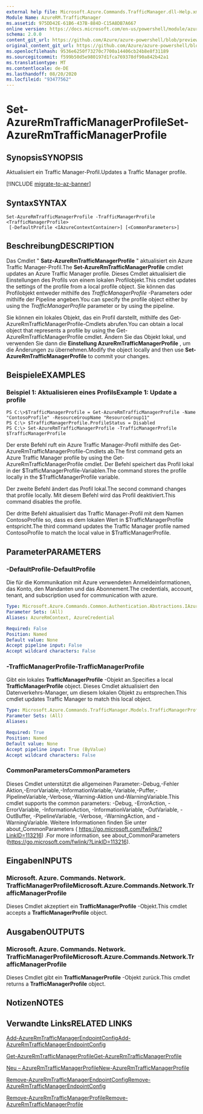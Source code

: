 ```yaml
---
external help file: Microsoft.Azure.Commands.TrafficManager.dll-Help.xml
Module Name: AzureRM.TrafficManager
ms.assetid: 975DD42E-61B6-437B-884D-C15A8DB7A667
online version: https://docs.microsoft.com/en-us/powershell/module/azurerm.trafficmanager/set-azurermtrafficmanagerprofile
schema: 2.0.0
content_git_url: https://github.com/Azure/azure-powershell/blob/preview/src/ResourceManager/TrafficManager/Commands.TrafficManager2/help/Set-AzureRmTrafficManagerProfile.md
original_content_git_url: https://github.com/Azure/azure-powershell/blob/preview/src/ResourceManager/TrafficManager/Commands.TrafficManager2/help/Set-AzureRmTrafficManagerProfile.md
ms.openlocfilehash: 9536e6250f73270c7700a14406cb24b8e8f31189
ms.sourcegitcommit: f599b50d5e980197d1fca769378df90a842b42a1
ms.translationtype: MT
ms.contentlocale: de-DE
ms.lasthandoff: 08/20/2020
ms.locfileid: "93477562"
---
```

# <span data-ttu-id="747ac-101">Set-AzureRmTrafficManagerProfile</span><span class="sxs-lookup"><span data-stu-id="747ac-101">Set-AzureRmTrafficManagerProfile</span></span>

## <span data-ttu-id="747ac-102">Synopsis</span><span class="sxs-lookup"><span data-stu-id="747ac-102">SYNOPSIS</span></span>
<span data-ttu-id="747ac-103">Aktualisiert ein Traffic Manager-Profil.</span><span class="sxs-lookup"><span data-stu-id="747ac-103">Updates a Traffic Manager profile.</span></span>

[!INCLUDE [migrate-to-az-banner](../../includes/migrate-to-az-banner.md)]

## <span data-ttu-id="747ac-104">Syntax</span><span class="sxs-lookup"><span data-stu-id="747ac-104">SYNTAX</span></span>

```
Set-AzureRmTrafficManagerProfile -TrafficManagerProfile <TrafficManagerProfile>
 [-DefaultProfile <IAzureContextContainer>] [<CommonParameters>]
```

## <span data-ttu-id="747ac-105">Beschreibung</span><span class="sxs-lookup"><span data-stu-id="747ac-105">DESCRIPTION</span></span>
<span data-ttu-id="747ac-106">Das Cmdlet " **Satz-AzureRmTrafficManagerProfile** " aktualisiert ein Azure Traffic Manager-Profil.</span><span class="sxs-lookup"><span data-stu-id="747ac-106">The **Set-AzureRmTrafficManagerProfile** cmdlet updates an Azure Traffic Manager profile.</span></span>
<span data-ttu-id="747ac-107">Dieses Cmdlet aktualisiert die Einstellungen des Profils von einem lokalen Profilobjekt.</span><span class="sxs-lookup"><span data-stu-id="747ac-107">This cmdlet updates the settings of the profile from a local profile object.</span></span>
<span data-ttu-id="747ac-108">Sie können das Profilobjekt entweder mithilfe des *TrafficManagerProfile* -Parameters oder mithilfe der Pipeline angeben.</span><span class="sxs-lookup"><span data-stu-id="747ac-108">You can specify the profile object either by using the *TrafficManagerProfile* parameter or by using the pipeline.</span></span>

<span data-ttu-id="747ac-109">Sie können ein lokales Objekt, das ein Profil darstellt, mithilfe des Get-AzureRmTrafficManagerProfile-Cmdlets abrufen.</span><span class="sxs-lookup"><span data-stu-id="747ac-109">You can obtain a local object that represents a profile by using the Get-AzureRmTrafficManagerProfile cmdlet.</span></span>
<span data-ttu-id="747ac-110">Ändern Sie das Objekt lokal, und verwenden Sie dann die **Einstellung AzureRmTrafficManagerProfile** , um die Änderungen zu übernehmen.</span><span class="sxs-lookup"><span data-stu-id="747ac-110">Modify the object locally and then use **Set-AzureRmTrafficManagerProfile** to commit your changes.</span></span>

## <span data-ttu-id="747ac-111">Beispiele</span><span class="sxs-lookup"><span data-stu-id="747ac-111">EXAMPLES</span></span>

### <span data-ttu-id="747ac-112">Beispiel 1: Aktualisieren eines Profils</span><span class="sxs-lookup"><span data-stu-id="747ac-112">Example 1: Update a profile</span></span>
```
PS C:\>$TrafficManagerProfile = Get-AzureRmTrafficManagerProfile -Name "ContosoProfile" -ResourceGroupName "ResourceGroup11" 
PS C:\> $TrafficManagerProfile.ProfileStatus = Disabled
PS C:\> Set-AzureRmTrafficManagerProfile -TrafficManagerProfile $TrafficManagerProfile
```

<span data-ttu-id="747ac-113">Der erste Befehl ruft ein Azure Traffic Manager-Profil mithilfe des Get-AzureRmTrafficManagerProfile-Cmdlets ab.</span><span class="sxs-lookup"><span data-stu-id="747ac-113">The first command gets an Azure Traffic Manager profile by using the Get-AzureRmTrafficManagerProfile cmdlet.</span></span>
<span data-ttu-id="747ac-114">Der Befehl speichert das Profil lokal in der $TrafficManagerProfile-Variablen.</span><span class="sxs-lookup"><span data-stu-id="747ac-114">The command stores the profile locally in the $TrafficManagerProfile variable.</span></span>

<span data-ttu-id="747ac-115">Der zweite Befehl ändert das Profil lokal.</span><span class="sxs-lookup"><span data-stu-id="747ac-115">The second command changes that profile locally.</span></span>
<span data-ttu-id="747ac-116">Mit diesem Befehl wird das Profil deaktiviert.</span><span class="sxs-lookup"><span data-stu-id="747ac-116">This command disables the profile.</span></span>

<span data-ttu-id="747ac-117">Der dritte Befehl aktualisiert das Traffic Manager-Profil mit dem Namen ContosoProfile so, dass es dem lokalen Wert in $TrafficManagerProfile entspricht.</span><span class="sxs-lookup"><span data-stu-id="747ac-117">The third command updates the Traffic Manager profile named ContosoProfile to match the local value in $TrafficManagerProfile.</span></span>

## <span data-ttu-id="747ac-118">Parameter</span><span class="sxs-lookup"><span data-stu-id="747ac-118">PARAMETERS</span></span>

### <span data-ttu-id="747ac-119">-DefaultProfile</span><span class="sxs-lookup"><span data-stu-id="747ac-119">-DefaultProfile</span></span>
<span data-ttu-id="747ac-120">Die für die Kommunikation mit Azure verwendeten Anmeldeinformationen, das Konto, den Mandanten und das Abonnement.</span><span class="sxs-lookup"><span data-stu-id="747ac-120">The credentials, account, tenant, and subscription used for communication with azure.</span></span>

```yaml
Type: Microsoft.Azure.Commands.Common.Authentication.Abstractions.IAzureContextContainer
Parameter Sets: (All)
Aliases: AzureRmContext, AzureCredential

Required: False
Position: Named
Default value: None
Accept pipeline input: False
Accept wildcard characters: False
```

### <span data-ttu-id="747ac-121">-TrafficManagerProfile</span><span class="sxs-lookup"><span data-stu-id="747ac-121">-TrafficManagerProfile</span></span>
<span data-ttu-id="747ac-122">Gibt ein lokales **TrafficManagerProfile** -Objekt an.</span><span class="sxs-lookup"><span data-stu-id="747ac-122">Specifies a local **TrafficManagerProfile** object.</span></span>
<span data-ttu-id="747ac-123">Dieses Cmdlet aktualisiert den Datenverkehrs-Manager, um diesem lokalen Objekt zu entsprechen.</span><span class="sxs-lookup"><span data-stu-id="747ac-123">This cmdlet updates Traffic Manager to match this local object.</span></span>

```yaml
Type: Microsoft.Azure.Commands.TrafficManager.Models.TrafficManagerProfile
Parameter Sets: (All)
Aliases:

Required: True
Position: Named
Default value: None
Accept pipeline input: True (ByValue)
Accept wildcard characters: False
```

### <span data-ttu-id="747ac-124">CommonParameters</span><span class="sxs-lookup"><span data-stu-id="747ac-124">CommonParameters</span></span>
<span data-ttu-id="747ac-125">Dieses Cmdlet unterstützt die allgemeinen Parameter:-Debug,-Fehler Aktion,-ErrorVariable,-InformationVariable,-Variable,-Puffer,-PipelineVariable,-Verbose,-Warning-Aktion und-WarningVariable.</span><span class="sxs-lookup"><span data-stu-id="747ac-125">This cmdlet supports the common parameters: -Debug, -ErrorAction, -ErrorVariable, -InformationAction, -InformationVariable, -OutVariable, -OutBuffer, -PipelineVariable, -Verbose, -WarningAction, and -WarningVariable.</span></span> <span data-ttu-id="747ac-126">Weitere Informationen finden Sie unter about_CommonParameters ( https://go.microsoft.com/fwlink/?LinkID=113216) .</span><span class="sxs-lookup"><span data-stu-id="747ac-126">For more information, see about_CommonParameters (https://go.microsoft.com/fwlink/?LinkID=113216).</span></span>

## <span data-ttu-id="747ac-127">Eingaben</span><span class="sxs-lookup"><span data-stu-id="747ac-127">INPUTS</span></span>

### <span data-ttu-id="747ac-128">Microsoft. Azure. Commands. Network. TrafficManagerProfile</span><span class="sxs-lookup"><span data-stu-id="747ac-128">Microsoft.Azure.Commands.Network.TrafficManagerProfile</span></span>
<span data-ttu-id="747ac-129">Dieses Cmdlet akzeptiert ein **TrafficManagerProfile** -Objekt.</span><span class="sxs-lookup"><span data-stu-id="747ac-129">This cmdlet accepts a **TrafficManagerProfile** object.</span></span>

## <span data-ttu-id="747ac-130">Ausgaben</span><span class="sxs-lookup"><span data-stu-id="747ac-130">OUTPUTS</span></span>

### <span data-ttu-id="747ac-131">Microsoft. Azure. Commands. Network. TrafficManagerProfile</span><span class="sxs-lookup"><span data-stu-id="747ac-131">Microsoft.Azure.Commands.Network.TrafficManagerProfile</span></span>
<span data-ttu-id="747ac-132">Dieses Cmdlet gibt ein **TrafficManagerProfile** -Objekt zurück.</span><span class="sxs-lookup"><span data-stu-id="747ac-132">This cmdlet returns a **TrafficManagerProfile** object.</span></span>

## <span data-ttu-id="747ac-133">Notizen</span><span class="sxs-lookup"><span data-stu-id="747ac-133">NOTES</span></span>

## <span data-ttu-id="747ac-134">Verwandte Links</span><span class="sxs-lookup"><span data-stu-id="747ac-134">RELATED LINKS</span></span>

[<span data-ttu-id="747ac-135">Add-AzureRmTrafficManagerEndpointConfig</span><span class="sxs-lookup"><span data-stu-id="747ac-135">Add-AzureRmTrafficManagerEndpointConfig</span></span>](./Add-AzureRmTrafficManagerEndpointConfig.md)

[<span data-ttu-id="747ac-136">Get-AzureRmTrafficManagerProfile</span><span class="sxs-lookup"><span data-stu-id="747ac-136">Get-AzureRmTrafficManagerProfile</span></span>](./Get-AzureRmTrafficManagerProfile.md)

[<span data-ttu-id="747ac-137">Neu – AzureRmTrafficManagerProfile</span><span class="sxs-lookup"><span data-stu-id="747ac-137">New-AzureRmTrafficManagerProfile</span></span>](./New-AzureRmTrafficManagerProfile.md)

[<span data-ttu-id="747ac-138">Remove-AzureRmTrafficManagerEndpointConfig</span><span class="sxs-lookup"><span data-stu-id="747ac-138">Remove-AzureRmTrafficManagerEndpointConfig</span></span>](./Remove-AzureRmTrafficManagerEndpointConfig.md)

[<span data-ttu-id="747ac-139">Remove-AzureRmTrafficManagerProfile</span><span class="sxs-lookup"><span data-stu-id="747ac-139">Remove-AzureRmTrafficManagerProfile</span></span>](./Remove-AzureRmTrafficManagerProfile.md)


